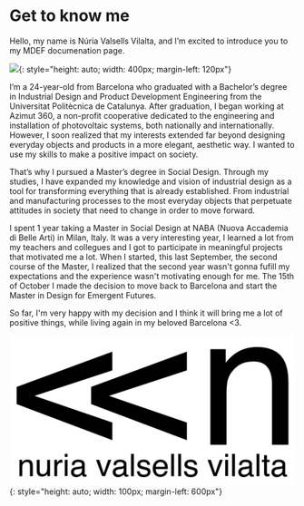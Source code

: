# **Get to know me**

Hello, my name is Núria Valsells Vilalta, and I’m excited to introduce you to my MDEF documenation page. 

![](../images/ImageLogo.png){: style="height: auto; width: 400px; margin-left: 120px"}
 
 I’m a 24-year-old from Barcelona who graduated with a Bachelor’s degree in Industrial Design and Product Development Engineering from the Universitat Politècnica de Catalunya. After graduation, I began working at Azimut 360, a non-profit cooperative dedicated to the engineering and installation of photovoltaic systems, both nationally and internationally. However, I soon realized that my interests extended far beyond designing everyday objects and products in a more elegant, aesthetic way. I wanted to use my skills to make a positive impact on society.

That’s why I pursued a Master’s degree in Social Design. Through my studies, I have expanded my knowledge and vision of industrial design as a tool for transforming everything that is already established. From industrial and manufacturing processes to the most everyday objects that perpetuate attitudes in society that need to change in order
to move forward.

I spent 1 year taking a Master in Social Design at NABA (Nuova Accademia di Belle Arti) in Milan, Italy. It was a very interesting year, I learned a lot from my teachers and collegues and I got to participate in meaningful projects that motivated me a lot. When I started, this last September, the second course of the Master, I realized that the second year wasn't gonna fufill my expectations and the experience wasn't motivating enough for me. The 15th of October I made the decision to move back to Barcelona and start the Master in Design for Emergent Futures.


So far, I'm very happy with my decision and I think it will bring me a lot of positive things, while living again in my beloved Barcelona <3.


![](../images/logos2-03.jpg){: style="height: auto; width: 100px; margin-left: 600px"}